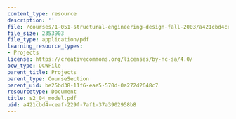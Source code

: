 ```yaml
---
content_type: resource
description: ''
file: /courses/1-051-structural-engineering-design-fall-2003/a421cbd4ceaf229f7af137a3902958b8_s2_04_model.pdf
file_size: 2353903
file_type: application/pdf
learning_resource_types:
- Projects
license: https://creativecommons.org/licenses/by-nc-sa/4.0/
ocw_type: OCWFile
parent_title: Projects
parent_type: CourseSection
parent_uid: be25bd38-11f6-eae5-570d-0a272d2648c7
resourcetype: Document
title: s2_04_model.pdf
uid: a421cbd4-ceaf-229f-7af1-37a3902958b8
---
```

